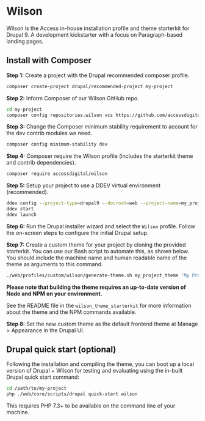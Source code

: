 # Wilson

Wilson is the Access in-house installation profile and theme starterkit for Drupal 9. A development kickstarter with a focus on Paragraph-based landing pages.

## Install with Composer

**Step 1:** Create a project with the Drupal recommended composer profile.

```bash
composer create-project drupal/recommended-project my-project
```

**Step 2:** Inform Composer of our Wilson GitHub repo.

```bash
cd my-project
composer config repositories.wilson vcs https://github.com/accessdigital/wilson
```

**Step 3:** Change the Composer minimum stability requirement to account for the dev contrib modules we need.

```bash
composer config minimum-stability dev
```

**Step 4:** Composer require the Wilson profile (includes the starterkit theme and contrib dependencies).

```bash
composer require accessdigital/wilson
```
**Step 5:** Setup your project to use a DDEV virtual environment (recommended).

```bash
ddev config --project-type=drupal9 --docroot=web --project-name=my_project --http-port=88
ddev start
ddev launch
```

**Step 6:** Run the Drupal installer wizard and select the `Wilson` profile. Follow the on-screen steps to configure the initial Drupal setup.

**Step 7:** Create a custom theme for your project by cloning the provided starterkit. You can use our Bash script to automate this, as shown below. You should include the machine name and human readable name of the theme as arguments to this command.

```bash
./web/profiles/custom/wilson/generate-theme.sh my_project_theme 'My Project Theme'
```

**Please note that building the theme requires an up-to-date version of Node and NPM on your environment.**

See the README file in the `wilson_theme_starterkit` for more information about the theme and the NPM commands available.

**Step 8:** Set the new custom theme as the default frontend theme at Manage > Appearance in the Drupal UI.

## Drupal quick start (optional)

Following the installation and compiling the theme, you can boot up a local version of Drupal + Wilson for testing and evaluating using the in-built Drupal quick start command:

```bash
cd /path/to/my-project
php ./web/core/scripts/drupal quick-start wilson
```

This requires PHP 7.3+ to be available on the command line of your machine.

